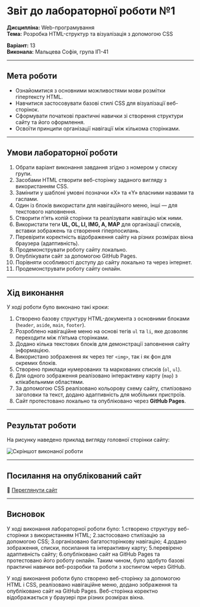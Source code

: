 # Звіт до лабораторної роботи №1

**Дисципліна:** Web-програмування  
**Тема:** Розробка HTML-структур та візуалізація з допомогою CSS  

**Варіант:** 13  
**Виконала:** Мальцева Софія, група ІП-41  

---

## Мета роботи
- Ознайомитися з основними можливостями мови розмітки гіпертексту HTML.  
- Навчитися застосовувати базові стилі CSS для візуалізації веб-сторінок.  
- Сформувати початкові практичні навички зі створення структури сайту та його оформлення.  
- Освоїти принципи організації навігації між кількома сторінками.  

---

## Умови лабораторної роботи
1. Обрати варіант виконання завдання згідно з номером у списку групи.  
2. Засобами HTML створити веб-сторінку заданого вигляду з використанням CSS.  
3. Замінити у шаблоні умовні позначки «X» та «Y» власними назвами та гаслами.  
4. Один із блоків використати для навігаційного меню, інші — для текстового наповнення.  
5. Створити п’ять копій сторінки та реалізувати навігацію між ними.  
6. Використати теги **UL, OL, LI, IMG, A, MAP** для організації списків, вставки зображень та створення гіперпосилань.  
7. Перевірити коректність відображення сайту на різних розмірах вікна браузера (адаптивність).  
8. Продемонструвати роботу сайту локально.  
9. Опублікувати сайт за допомогою GitHub Pages.  
10. Порівняти особливості доступу до сайту локально та через інтернет.  
11. Продемонструвати роботу сайту онлайн.  

---

## Хід виконання
У ході роботи було виконано такі кроки:  

1. Створено базову структуру HTML-документа з основними блоками (`header`, `aside`, `main`, `footer`).  
2. Розроблено навігаційне меню на основі тегів `ul` та `li`, яке дозволяє переходити між п’ятьма сторінками.  
3. Додано кілька текстових блоків для демонстрації заповнення сайту інформацією.  
4. Використано зображення як через тег `<img>`, так і як фон для окремих блоків.  
5. Створено приклади нумерованих та маркованих списків (`ol`, `ul`).  
6. Для одного зображення реалізовано інтерактивну карту (`map`) з клікабельними областями.  
7. За допомогою CSS реалізовано кольорову схему сайту, стилізовано заголовки та текст, додано адаптивність для мобільних пристроїв.  
8. Сайт протестовано локально та опубліковано через **GitHub Pages**.  

---

## Результат роботи

На рисунку наведено приклад вигляду головної сторінки сайту:  

![Скріншот виконаної роботи](https://weruu.github.io/labaVeb1/images/photo.jpg)

---

## Посилання на опублікований сайт

🔗 [Переглянути сайт](https://weruu.github.io/labaVeb1/)

---

## Висновок

У ході виконання лабораторної роботи було:
1.створено структуру веб-сторінки з використанням HTML;
2.застосовано стилізацію за допомогою CSS;
3.організовано багатосторінкову навігацію;
4.додано зображення, списки, посилання та інтерактивну карту;
5.перевірено адаптивність сайту;
6.опубліковано сайт на GitHub Pages та протестовано його роботу онлайн.
Таким чином, було здобуто базові практичні навички веб-розробки та роботи з хостингом через GitHub.

У ході виконання роботи було створено веб-сторінку за допомогою HTML і
CSS, реалізовано навігаційне меню, додано зображення та опубліковано
сайт на GitHub Pages. Веб-сторінка коректно відображається у браузері
при різних розмірах вікна.
